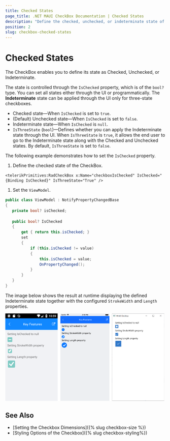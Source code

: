 ```yaml
---
title: Checked States
page_title: .NET MAUI CheckBox Documentation | Checked States
description: "Define the checked, unchecked, or indeterminate state of the Telerik CheckBox for .NET MAUI."
position: 2
slug: checkbox-checked-states
---
```


# Checked States

The CheckBox enables you to define its state as Checked, Unchecked, or Indeterminate.

The state is controlled through the `IsChecked` property, which is of the `bool?` type. You can set all states either through the UI or programmatically. The **Indeterminate** state can be applied through the UI only for three-state checkboxes.

* Checked state&mdash;When `IsChecked` is set to `true`.
* (Default) Unchecked state&mdash;When `IsChecked` is set to `false`.
* Indeterminate state&mdash;When `IsChecked` is `null`.
* `IsThreeState` (`bool`)&mdash;Defines whether you can apply the Indeterminate state through the UI. When `IsThreeState` is `true`, it allows the end user to go to the Indeterminate state along with the Checked and Unchecked states. By default, `IsThreeState` is set to `false`.

The following example demonstrates how to set the `IsChecked` property.

1. Define the checked state of the CheckBox.

 ```XAMl
<telerikPrimitives:RadCheckBox x:Name="checkboxIsChecked" IsChecked="{Binding IsChecked}" IsThreeState="True" />
 ```

1. Set the `ViewModel`.

 ```C#
public class ViewModel : NotifyPropertyChangedBase
{
    private bool? isChecked;

    public bool? IsChecked
    {
        get { return this.isChecked; }
        set
        {
            if (this.isChecked != value)
            {
                this.isChecked = value;
                OnPropertyChanged();
            }
        }
    }
}
 ```


The image below shows the result at runtime displaying the defined Indeterminate state together with the configured `StrokeWidth` and `Length` properties.

![CheckBox Key Feature Example](images/checkbox-features.png)


## See Also

- [Setting the Checkbox Dimensions]({% slug checkbox-size %})
- [Styling Options of the Checkbox]({% slug checkbox-styling%})
